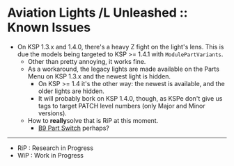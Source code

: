 # Aviation Lights /L Unleashed :: Known Issues

* On KSP 1.3.x and 1.4.0, there's a heavy Z fight on the light's lens. This is due the models being targeted to KSP >= 1.4.1 with `ModulePartVariants`.
	+ Other than pretty annoying, it works fine.
	+ As a workaround, the legacy lights are made available on the Parts Menu on KSP 1.3.x and the newest light is hidden.
		- On KSP >= 1.4 it's the other way: the newest is available, and the older lights are hidden. 
		- It will probably bork on KSP 1.4.0, though, as KSPe don't give us tags to target PATCH level numbers (only Major and Minor versions).
	+ How to **really**solve that is RiP at this moment.
		- [B9 Part Switch]() perhaps? 

- - -

* RiP : Research in Progress
* WiP : Work in Progress
